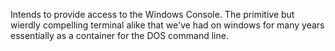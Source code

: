 Intends to provide access to the Windows Console. The primitive but wierdly compelling terminal alike that we've had on windows for many years essentially as a container for the DOS command line.


